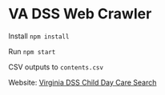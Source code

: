 # VA DSS Web Crawler

Install `npm install`

Run `npm start`

CSV outputs to `contents.csv`

Website: [Virginia DSS Child Day Care Search](https://dss.virginia.gov/facility/search/cc2.cgi)